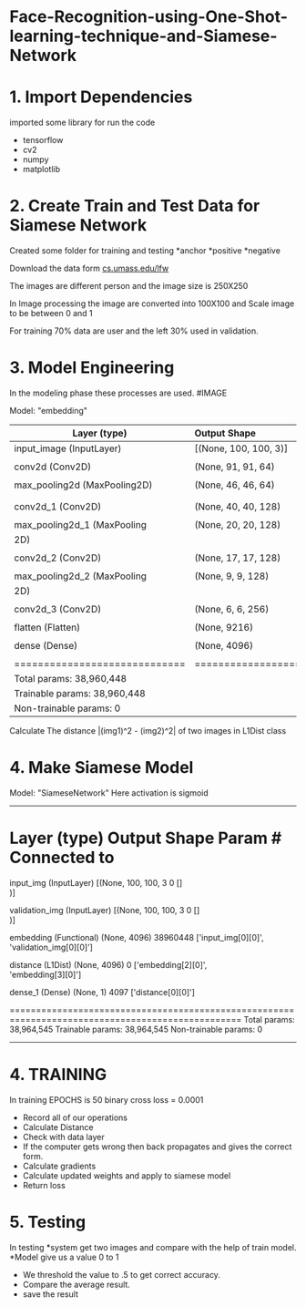 # Face-Recognition-using-One-Shot-learning-technique-and-Siamese-Network

# 1. Import Dependencies
imported some library for run the code
* tensorflow
* cv2
* numpy 
* matplotlib 

# 2. Create Train and Test Data for Siamese Network
Created some folder for training and testing
*anchor
*positive
*negative

Download the data form
[cs.umass.edu/lfw](http://vis-www.cs.umass.edu/lfw/)

The images are different person and the image size is 250X250
 
In Image processing the image are converted into 100X100 and Scale image to be between 0 and 1

For training 70% data are user and the left 30% used in validation.


# 3. Model Engineering
In the modeling phase these processes are used.
#IMAGE

Model: "embedding"



| Layer (type)                |Output Shape              |Param #   |
|-----------------------------|:-------------------------|:--------:|
| input_image (InputLayer)    |[(None, 100, 100, 3)]     |0         |
|                             |                          |          |
| conv2d (Conv2D)             |(None, 91, 91, 64)        |19264     |
|                             |                          |          |
| max_pooling2d (MaxPooling2D)| (None, 46, 46, 64)       |0         |
|                             |                          |          |
|                             |                          |          |
| conv2d_1 (Conv2D)           |(None, 40, 40, 128)       |401536    |
|                             |                          |          |
| max_pooling2d_1 (MaxPooling | (None, 20, 20, 128)      |0         |
|2D)                          |                          |          |
|                             |                          |          |
| conv2d_2 (Conv2D)           |(None, 17, 17, 128)       |262272    |
|                             |                          |          |
| max_pooling2d_2 (MaxPooling | (None, 9, 9, 128)        |0         |
| 2D)                         |                          |          |
|                             |                          |          |
| conv2d_3 (Conv2D)           |(None, 6, 6, 256)         |524544    |
|                             |                          |          |
| flatten (Flatten)           |(None, 9216)              |0         |
|                             |                          |          |
| dense (Dense)               |(None, 4096)              |37752832  |
|                             |                          |          |
|=============================|==========================|==========|
|Total params: 38,960,448
|Trainable params: 38,960,448
|Non-trainable params: 0

Calculate The distance  |(img1)^2 - (img2)^2| of two images in L1Dist class


# 4. Make Siamese Model

Model: "SiameseNetwork" 
Here activation is sigmoid
__________________________________________________________________________________________________
 Layer (type)                   Output Shape         Param #     Connected to                     
==================================================================================================
 input_img (InputLayer)         [(None, 100, 100, 3  0           []                               
                                )]                                                                
                                                                                                  
 validation_img (InputLayer)    [(None, 100, 100, 3  0           []                               
                                )]                                                                
                                                                                                  
 embedding (Functional)         (None, 4096)         38960448    ['input_img[0][0]',              
                                                                  'validation_img[0][0]']         
                                                                                                  
 distance (L1Dist)              (None, 4096)         0           ['embedding[2][0]',              
                                                                  'embedding[3][0]']              
                                                                                                  
 dense_1 (Dense)                (None, 1)            4097        ['distance[0][0]']               
                                                                                                  
==================================================================================================
Total params: 38,964,545
Trainable params: 38,964,545
Non-trainable params: 0
__________________________________________________________________________________________________


# 4. TRAINING
In training EPOCHS is 50
binary cross loss = 0.0001
* Record all of our operations
* Calculate Distance
* Check with data layer
* If the computer gets wrong then back propagates and gives the correct form.
* Calculate gradients
* Calculate updated weights and apply to siamese model
* Return loss


# 5. Testing 

In testing 
*system get two images and compare with the help of train model.
*Model give us a value 0 to 1
* We threshold the value to .5 to get correct accuracy.
* Compare the average result.
* save the result
